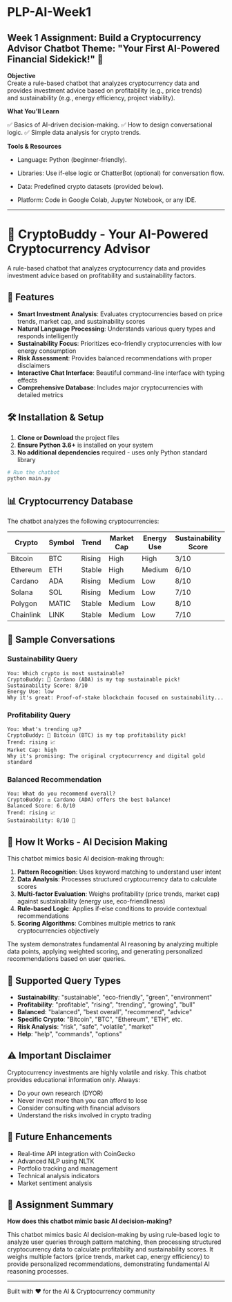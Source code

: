 # PLP-AI-Week1
Week 1 Assignment: Build a Cryptocurrency Advisor Chatbot Theme: "Your First AI-Powered Financial Sidekick!" 🌟  
----------------------------------------------------------------------------------------------------------------------------
**Objective**  
Create a rule-based chatbot that analyzes cryptocurrency data and provides investment advice based on profitability (e.g., price trends) and sustainability (e.g., energy efficiency, project viability).

**What You’ll Learn**

✅ Basics of AI-driven decision-making.
✅ How to design conversational logic.
✅ Simple data analysis for crypto trends.

**Tools & Resources**

- Language: Python (beginner-friendly).

- Libraries: Use if-else logic or ChatterBot (optional) for conversation flow.

- Data: Predefined crypto datasets (provided below).

- Platform: Code in Google Colab, Jupyter Notebook, or any IDE.
_____________________________________________________________________________________________________________________________

# 🚀 CryptoBuddy - Your AI-Powered Cryptocurrency Advisor

A rule-based chatbot that analyzes cryptocurrency data and provides investment advice based on profitability and sustainability factors.

## 🌟 Features

- **Smart Investment Analysis**: Evaluates cryptocurrencies based on price trends, market cap, and sustainability scores
- **Natural Language Processing**: Understands various query types and responds intelligently
- **Sustainability Focus**: Prioritizes eco-friendly cryptocurrencies with low energy consumption
- **Risk Assessment**: Provides balanced recommendations with proper disclaimers
- **Interactive Chat Interface**: Beautiful command-line interface with typing effects
- **Comprehensive Database**: Includes major cryptocurrencies with detailed metrics

## 🛠️ Installation & Setup

1. **Clone or Download** the project files
2. **Ensure Python 3.6+** is installed on your system
3. **No additional dependencies** required - uses only Python standard library

```bash
# Run the chatbot
python main.py
```

## 📊 Cryptocurrency Database

The chatbot analyzes the following cryptocurrencies:

| Crypto | Symbol | Trend | Market Cap | Energy Use | Sustainability Score |
|--------|--------|-------|------------|------------|---------------------|
| Bitcoin | BTC | Rising | High | High | 3/10 |
| Ethereum | ETH | Stable | High | Medium | 6/10 |
| Cardano | ADA | Rising | Medium | Low | 8/10 |
| Solana | SOL | Rising | Medium | Low | 7/10 |
| Polygon | MATIC | Stable | Medium | Low | 8/10 |
| Chainlink | LINK | Stable | Medium | Low | 7/10 |

## 💬 Sample Conversations

### Sustainability Query
```
You: Which crypto is most sustainable?
CryptoBuddy: 🌱 Cardano (ADA) is my top sustainable pick!
Sustainability Score: 8/10
Energy Use: low
Why it's great: Proof-of-stake blockchain focused on sustainability...
```

### Profitability Query
```
You: What's trending up?
CryptoBuddy: 🚀 Bitcoin (BTC) is my top profitability pick!
Trend: rising 📈
Market Cap: high
Why it's promising: The original cryptocurrency and digital gold standard
```

### Balanced Recommendation
```
You: What do you recommend overall?
CryptoBuddy: ⚖️ Cardano (ADA) offers the best balance!
Balanced Score: 6.0/10
Trend: rising 📈
Sustainability: 8/10 🌱
```

## 🤖 How It Works - AI Decision Making

This chatbot mimics basic AI decision-making through:

1. **Pattern Recognition**: Uses keyword matching to understand user intent
2. **Data Analysis**: Processes structured cryptocurrency data to calculate scores
3. **Multi-factor Evaluation**: Weighs profitability (price trends, market cap) against sustainability (energy use, eco-friendliness)
4. **Rule-based Logic**: Applies if-else conditions to provide contextual recommendations
5. **Scoring Algorithms**: Combines multiple metrics to rank cryptocurrencies objectively

The system demonstrates fundamental AI reasoning by analyzing multiple data points, applying weighted scoring, and generating personalized recommendations based on user queries.

## 🎯 Supported Query Types

- **Sustainability**: "sustainable", "eco-friendly", "green", "environment"
- **Profitability**: "profitable", "rising", "trending", "growing", "bull"
- **Balanced**: "balanced", "best overall", "recommend", "advice"
- **Specific Crypto**: "Bitcoin", "BTC", "Ethereum", "ETH", etc.
- **Risk Analysis**: "risk", "safe", "volatile", "market"
- **Help**: "help", "commands", "options"

## ⚠️ Important Disclaimer

Cryptocurrency investments are highly volatile and risky. This chatbot provides educational information only. Always:
- Do your own research (DYOR)
- Never invest more than you can afford to lose
- Consider consulting with financial advisors
- Understand the risks involved in crypto trading

## 🔮 Future Enhancements

- Real-time API integration with CoinGecko
- Advanced NLP using NLTK
- Portfolio tracking and management
- Technical analysis indicators
- Market sentiment analysis

## 📝 Assignment Summary

**How does this chatbot mimic basic AI decision-making?**

This chatbot mimics basic AI decision-making by using rule-based logic to analyze user queries through pattern matching, then processing structured cryptocurrency data to calculate profitability and sustainability scores. It weighs multiple factors (price trends, market cap, energy efficiency) to provide personalized recommendations, demonstrating fundamental AI reasoning processes.

---

Built with ❤️ for the AI & Cryptocurrency community














